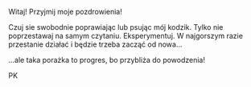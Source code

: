 Witaj!
Przyjmij moje pozdrowienia! 

Czuj sie swobodnie poprawiając lub psując mój kodzik. Tylko nie poprzestawaj na samym czytaniu.
Eksperymentuj. W najgorszym razie przestanie działać i będzie trzeba zacząć od nowa...

...ale taka porażka to progres, bo przybliża do powodzenia!

PK
